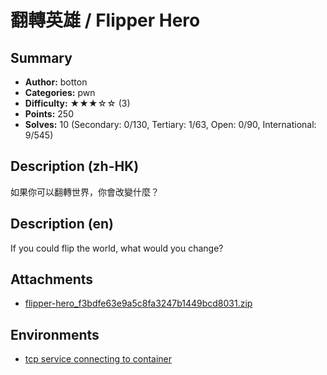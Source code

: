 翻轉英雄 / Flipper Hero
===

## Summary

* **Author:** botton
* **Categories:** pwn
* **Difficulty:** ★★★☆☆ (3)
* **Points:** 250
* **Solves:** 10 (Secondary: 0/130, Tertiary: 1/63, Open: 0/90, International: 9/545)

## Description (zh-HK)

如果你可以翻轉世界，你會改變什麼？

## Description (en)

If you could flip the world, what would you change?

## Attachments

- [flipper-hero_f3bdfe63e9a5c8fa3247b1449bcd8031.zip](https://github.com/blackb6a/hkcert-ctf-2024-challenges/releases/download/v1.0.0/flipper-hero_f3bdfe63e9a5c8fa3247b1449bcd8031.zip)


## Environments

- [tcp service connecting to container](env)


